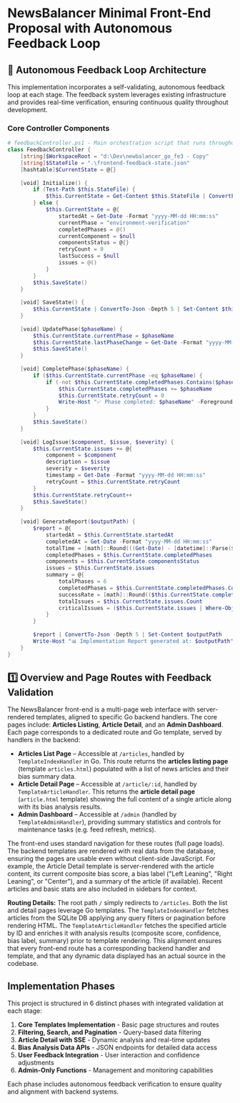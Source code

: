 # NewsBalancer Minimal Front‑End Proposal with Autonomous Feedback Loop

## 🔄 Autonomous Feedback Loop Architecture

This implementation incorporates a self-validating, autonomous feedback loop at each stage. The feedback system leverages existing infrastructure and provides real-time verification, ensuring continuous quality throughout development.

### Core Controller Components

```powershell
# feedbackController.ps1 - Main orchestration script that runs throughout implementation
class FeedbackController {
    [string]$WorkspaceRoot = "d:\Dev\newbalancer_go_fe3 - Copy"
    [string]$StateFile = ".\frontend-feedback-state.json"
    [hashtable]$CurrentState = @{}
    
    [void] Initialize() {
        if (Test-Path $this.StateFile) {
            $this.CurrentState = Get-Content $this.StateFile | ConvertFrom-Json -AsHashtable
        } else {
            $this.CurrentState = @{
                startedAt = Get-Date -Format "yyyy-MM-dd HH:mm:ss"
                currentPhase = "environment-verification"
                completedPhases = @()
                currentComponent = $null
                componentsStatus = @{}
                retryCount = 0
                lastSuccess = $null
                issues = @()
            }
        }
        $this.SaveState()
    }
    
    [void] SaveState() {
        $this.CurrentState | ConvertTo-Json -Depth 5 | Set-Content $this.StateFile
    }
    
    [void] UpdatePhase($phaseName) {
        $this.CurrentState.currentPhase = $phaseName
        $this.CurrentState.lastPhaseChange = Get-Date -Format "yyyy-MM-dd HH:mm:ss"
        $this.SaveState()
    }
    
    [void] CompletePhase($phaseName) {
        if ($this.CurrentState.currentPhase -eq $phaseName) {
            if (-not $this.CurrentState.completedPhases.Contains($phaseName)) {
                $this.CurrentState.completedPhases += $phaseName
                $this.CurrentState.retryCount = 0
                Write-Host "✅ Phase completed: $phaseName" -ForegroundColor Green
            }
        }
        $this.SaveState()
    }
    
    [void] LogIssue($component, $issue, $severity) {
        $this.CurrentState.issues += @{
            component = $component
            description = $issue
            severity = $severity
            timestamp = Get-Date -Format "yyyy-MM-dd HH:mm:ss"
            retryCount = $this.CurrentState.retryCount
        }
        $this.CurrentState.retryCount++
        $this.SaveState()
    }
    
    [void] GenerateReport($outputPath) {
        $report = @{
            startedAt = $this.CurrentState.startedAt
            completedAt = Get-Date -Format "yyyy-MM-dd HH:mm:ss"
            totalTime = [math]::Round(((Get-Date) - [datetime]::Parse($this.CurrentState.startedAt)).TotalHours, 2)
            completedPhases = $this.CurrentState.completedPhases
            components = $this.CurrentState.componentsStatus
            issues = $this.CurrentState.issues
            summary = @{
                totalPhases = 6
                completedPhases = $this.CurrentState.completedPhases.Count
                successRate = [math]::Round(($this.CurrentState.completedPhases.Count / 6) * 100, 1)
                totalIssues = $this.CurrentState.issues.Count
                criticalIssues = ($this.CurrentState.issues | Where-Object { $_.severity -eq "critical" }).Count
            }
        }
        
        $report | ConvertTo-Json -Depth 5 | Set-Content $outputPath
        Write-Host "📊 Implementation Report generated at: $outputPath" -ForegroundColor Cyan
    }
}
```

## 1️⃣ Overview and Page Routes with Feedback Validation  

The NewsBalancer front-end is a multi-page web interface with server-rendered templates, aligned to specific Go backend handlers. The core pages include: **Articles Listing**, **Article Detail**, and an **Admin Dashboard**. Each page corresponds to a dedicated route and Go template, served by handlers in the backend:

- **Articles List Page** – Accessible at `/articles`, handled by `TemplateIndexHandler` in Go. This route returns the **articles listing page** (template `articles.html`) populated with a list of news articles and their bias summary data.  
- **Article Detail Page** – Accessible at `/article/:id`, handled by `TemplateArticleHandler`. This returns the **article detail page** (`article.html` template) showing the full content of a single article along with its bias analysis results.  
- **Admin Dashboard** – Accessible at `/admin` (handled by `TemplateAdminHandler`), providing summary statistics and controls for maintenance tasks (e.g. feed refresh, metrics).

The front-end uses standard navigation for these routes (full page loads). The backend templates are rendered with real data from the database, ensuring the pages are usable even without client-side JavaScript. For example, the Article Detail template is server-rendered with the article content, its current composite bias score, a bias label ("Left Leaning", "Right Leaning", or "Center"), and a summary of the article (if available). Recent articles and basic stats are also included in sidebars for context.

**Routing Details:** The root path `/` simply redirects to `/articles`. Both the list and detail pages leverage Go templates. The `TemplateIndexHandler` fetches articles from the SQLite DB applying any query filters or pagination before rendering HTML. The `TemplateArticleHandler` fetches the specified article by ID and enriches it with analysis results (composite score, confidence, bias label, summary) prior to template rendering. This alignment ensures that every front-end route has a corresponding backend handler and template, and that any dynamic data displayed has an actual source in the codebase.

## Implementation Phases

This project is structured in 6 distinct phases with integrated validation at each stage:

1. **Core Templates Implementation** - Basic page structures and routes
2. **Filtering, Search, and Pagination** - Query-based data filtering
3. **Article Detail with SSE** - Dynamic analysis and real-time updates
4. **Bias Analysis Data APIs** - JSON endpoints for detailed data access
5. **User Feedback Integration** - User interaction and confidence adjustments
6. **Admin-Only Functions** - Management and monitoring capabilities

Each phase includes autonomous feedback verification to ensure quality and alignment with backend systems.

